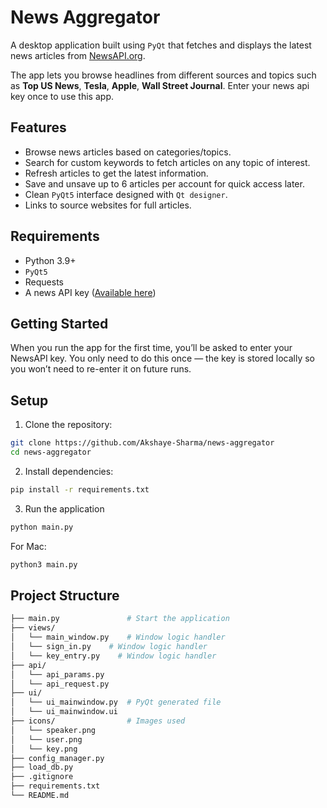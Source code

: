 # News Aggregator

A desktop application built using `PyQt` that fetches and displays the latest news articles from [NewsAPI.org](newsapi.org).

The app lets you browse headlines from different sources and topics such as **Top US News**, **Tesla**, **Apple**, **Wall Street Journal**. Enter your news api key once to use this app.

## Features

* Browse news articles based on categories/topics.
* Search for custom keywords to fetch articles on any topic of interest.
* Refresh articles to get the latest information.
* Save and unsave up to 6 articles per account for quick access later.
* Clean `PyQt5` interface designed with `Qt designer`.
* Links to source websites for full articles.

## Requirements

* Python 3.9+
* `PyQt5`
* Requests
* A news API key ([Available here](newsapi.org))

## Getting Started

When you run the app for the first time, you’ll be asked to enter your NewsAPI key.
You only need to do this once — the key is stored locally so you won’t need to re-enter it on future runs.

## Setup

1. Clone the repository:
```bash
git clone https://github.com/Akshaye-Sharma/news-aggregator
cd news-aggregator
```
2. Install dependencies:
```bash
pip install -r requirements.txt
```
3. Run the application
```bash
python main.py
```
For Mac:
```bash
python3 main.py
```
## Project Structure
```bash
├── main.py               # Start the application
├── views/
│   └── main_window.py    # Window logic handler
│   └── sign_in.py    # Window logic handler
│   └── key_entry.py    # Window logic handler
├── api/
│   └── api_params.py    
│   └── api_request.py    
├── ui/
│   └── ui_mainwindow.py  # PyQt generated file
│   └── ui_mainwindow.ui
├── icons/                # Images used
│   └── speaker.png
│   └── user.png
│   └── key.png
├── config_manager.py
├── load_db.py
├── .gitignore
├── requirements.txt
└── README.md
```